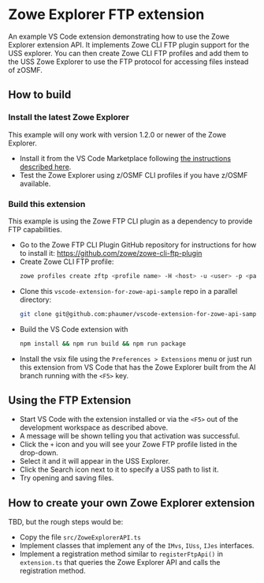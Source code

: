 # Zowe Explorer FTP extension

An example VS Code extension demonstrating how to use the Zowe Explorer extension API. It implements Zowe CLI FTP plugin support for the USS explorer. You can then create Zowe CLI FTP profiles and add them to the USS Zowe Explorer to use the FTP protocol for accessing files instead of zOSMF.

## How to build

### Install the latest Zowe Explorer

This example will ony work with version 1.2.0 or newer of the Zowe Explorer.

- Install it from the VS Code Marketplace following [the instructions described here](https://marketplace.visualstudio.com/items?itemName=Zowe.vscode-extension-for-zowe).
- Test the Zowe Explorer using z/OSMF CLI profiles if you have z/OSMF available.

### Build this extension

This example is using the Zowe FTP CLI plugin as a dependency to provide FTP capabilities.

- Go to the Zowe FTP CLI Plugin GitHub repository for instructions for how to install it: <https://github.com/zowe/zowe-cli-ftp-plugin>
- Create Zowe CLI FTP profile:
  ```bash
  zowe profiles create zftp <profile name> -H <host> -u <user> -p <password> -P <port>
  ```
- Clone this `vscode-extension-for-zowe-api-sample` repo in a parallel directory:
  ```bash
  git clone git@github.com:phaumer/vscode-extension-for-zowe-api-sample.git
  ```
- Build the VS Code extension with
  ```bash
  npm install && npm run build && npm run package
  ```
- Install the vsix file using the `Preferences > Extensions` menu or just run this extension from VS Code that has the Zowe Explorer built from the AI branch running with the `<F5>` key.

## Using the FTP Extension

- Start VS Code with the extension installed or via the `<F5>` out of the development workspace as described above.
- A message will be shown telling you that activation was successful.
- Click the `+` icon and you will see your Zowe FTP profile listed in the drop-down.
- Select it and it will appear in the USS Explorer.
- Click the Search icon next to it to specify a USS path to list it.
- Try opening and saving files.

## How to create your own Zowe Explorer extension

TBD, but the rough steps would be:

- Copy the file `src/ZoweExplorerAPI.ts`
- Implement classes that implement any of the `IMvs`, `IUss`, `IJes` interfaces.
- Implement a registration method similar to `registerFtpApi()` in `extension.ts` that queries the Zowe Explorer API and calls the registration method.
